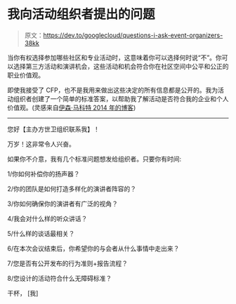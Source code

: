 # 我向活动组织者提出的问题

> 原文：<https://dev.to/googlecloud/questions-i-ask-event-organizers-38kk>

当你有权选择参加哪些社区和专业活动时，这意味着你可以选择何时说“不”。你可以选择第三方活动和演讲机会，这些活动和机会符合你在社区空间中公平和公正的职业价值观。

即使我接受了 CFP，也不是我用来做出这些决定的所有信息都是公开的。我为活动组织者创建了一个简单的标准答案，以帮助我了解活动是否符合我的企业和个人价值观。(灵感来自[伊森·马科特 2014 年的博客](https://ethanmarcotte.com/wrote/my-questions-for-event-organizers/))

* * *

您好【主办方世卫组织联系我】！

万岁！这非常令人兴奋。

如果你不介意，我有几个标准问题想发给组织者。只要你有时间:

1/你如何补偿你的扬声器？

2/你的团队是如何打造多样化的演讲者阵容的？

3/你如何确保你的演讲者有广泛的视角？

4/我会对什么样的听众讲话？

5/什么样的谈话最相关？

6/在本次会议结束后，你希望你的与会者从什么事情中走出来？

7/您是否有公开发布的行为准则+报告流程？

8/您设计的活动符合什么无障碍标准？

干杯，
[我]